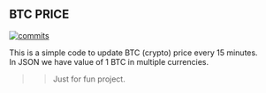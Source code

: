 ## BTC PRICE

[![commits](https://badgen.net/github/commits/gr8rehanna/btcprice/main)](https://github.com/gr8rehanna/btcprice/commits/main?icon=github&color=green)


This is a simple code to update BTC (crypto) price every 15 minutes.\
In JSON we have value of 1 BTC in multiple currencies.

>> Just for fun project.
